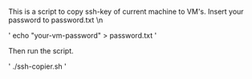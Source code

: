 
This is a script to copy ssh-key of current machine to VM's. Insert your password to password.txt \n


' echo "your-vm-password" > password.txt '

Then run the script.

' ./ssh-copier.sh '
